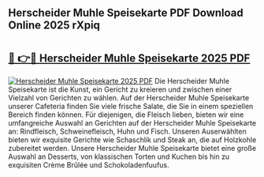## Herscheider Muhle Speisekarte PDF Download Online 2025 rXpiq

# <h2><a href="http://gc68cf.nevu.top/?p=Herscheider+Muhle+Speisekarte">🔗 👉🔴 Herscheider Muhle Speisekarte 2025 PDF</a></h2>

[![Herscheider Muhle Speisekarte 2025 PDF](https://i.imgur.com/dBaPXMq.png)](http://gc68cf.nevu.top/?p=Herscheider+Muhle+Speisekarte)
Die Herscheider Muhle Speisekarte ist die Kunst, ein Gericht zu kreieren und zwischen einer Vielzahl von Gerichten zu wählen. Auf der Herscheider Muhle Speisekarte unserer Cafeteria finden Sie viele frische Salate, die Sie in einem speziellen Bereich finden können. Für diejenigen, die Fleisch lieben, bieten wir eine umfangreiche Auswahl an Gerichten auf der Herscheider Muhle Speisekarte an: Rindfleisch, Schweinefleisch, Huhn und Fisch. Unseren Auserwählten bieten wir exquisite Gerichte wie Schaschlik und Steak an, die auf Holzkohle zubereitet werden. Unsere Herscheider Muhle Speisekarte bietet eine große Auswahl an Desserts, von klassischen Torten und Kuchen bis hin zu exquisiten Crème Brûlée und Schokoladenfuufus.
